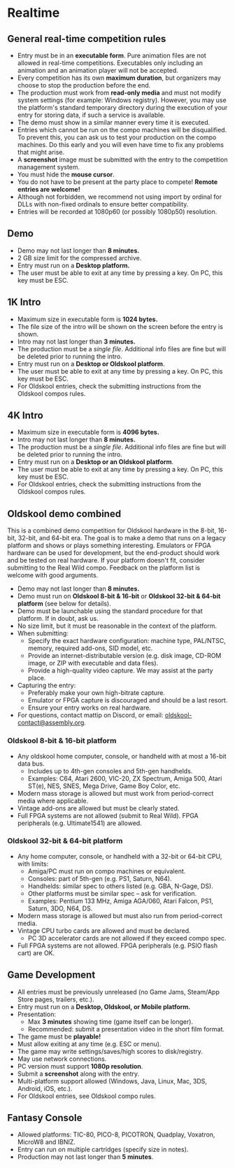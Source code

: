 # Realtime

## General real-time competition rules

- Entry must be in an **executable form**. Pure animation files are not allowed in real-time competitions. Executables only including an animation and an animation player will not be accepted.
- Every competition has its own **maximum duration**, but organizers may choose to stop the production before the end.
- The production must work from **read-only media** and must not modify system settings (for example: Windows registry). However, you may use the platform's standard temporary directory during the execution of your entry for storing data, if such a service is available.
- The demo must show in a similar manner every time it is executed.
- Entries which cannot be run on the compo machines will be disqualified. To prevent this, you can ask us to test your production on the compo machines. Do this early and you will even have time to fix any problems that might arise.
- A **screenshot** image must be submitted with the entry to the competition management system.
- You must hide the **mouse cursor**.
- You do not have to be present at the party place to compete! **Remote entries are welcome!**
- Although not forbidden, we recommend not using import by ordinal for DLLs with non-fixed ordinals to ensure better compatibility.
- Entries will be recorded at 1080p60 (or possibly 1080p50) resolution.

## Demo

- Demo may not last longer than **8 minutes.**
- 2 GB size limit for the compressed archive.
- Entry must run on a **Desktop platform.**
- The user must be able to exit at any time by pressing a key. On PC, this key must be ESC.

## 1K Intro

- Maximum size in executable form is **1024 bytes.**
- The file size of the intro will be shown on the screen before the entry is shown.
- Intro may not last longer than **3 minutes.**
- The production must be a *single file*. Additional info files are fine but will be deleted prior to running the intro.
- Entry must run on a **Desktop or Oldskool platform**.
- The user must be able to exit at any time by pressing a key. On PC, this key must be ESC.
- For Oldskool entries, check the submitting instructions from the Oldskool compos rules.

## 4K Intro

- Maximum size in executable form is **4096 bytes.**
- Intro may not last longer than **8 minutes.**
- The production must be a *single file*. Additional info files are fine but will be deleted prior to running the intro.
- Entry must run on a **Desktop or an Oldskool platform**.
- The user must be able to exit at any time by pressing a key. On PC, this key must be ESC.
- For Oldskool entries, check the submitting instructions from the Oldskool compos rules.

## Oldskool demo combined

This is a combined demo competition for Oldskool hardware in the 8-bit, 16-bit, 32-bit, and 64-bit era. The goal is to make a demo that runs on a legacy platform and shows or plays something interesting. Emulators or FPGA hardware can be used for development, but the end-product should work and be tested on real hardware. If your platform doesn't fit, consider submitting to the Real Wild compo. Feedback on the platform list is welcome with good arguments.

- Demo may not last longer than **8 minutes.**
- Demo must run on **Oldskool 8-bit & 16-bit** or **Oldskool 32-bit & 64-bit platform** (see below for details).
- Demo must be launchable using the standard procedure for that platform. If in doubt, ask us.
- No size limit, but it must be reasonable in the context of the platform.
- When submitting:
  - Specify the exact hardware configuration: machine type, PAL/NTSC, memory, required add-ons, SID model, etc.
  - Provide an internet-distributable version (e.g. disk image, CD-ROM image, or ZIP with executable and data files).
  - Provide a high-quality video capture. We may assist at the party place.
- Capturing the entry:
  - Preferably make your own high-bitrate capture.
  - Emulator or FPGA capture is discouraged and should be a last resort.
  - Ensure your entry works on real hardware.
- For questions, contact mattip on Discord, or email: <oldskool-contact@assembly.org>.

### Oldskool 8-bit & 16-bit platform

- Any oldskool home computer, console, or handheld with at most a 16-bit data bus.
  - Includes up to 4th-gen consoles and 5th-gen handhelds.
  - Examples: C64, Atari 2600, VIC-20, ZX Spectrum, Amiga 500, Atari ST(e), NES, SNES, Mega Drive, Game Boy Color, etc.
- Modern mass storage is allowed but must work from period-correct media where applicable.
- Vintage add-ons are allowed but must be clearly stated.
- Full FPGA systems are not allowed (submit to Real Wild). FPGA peripherals (e.g. Ultimate1541) are allowed.

### Oldskool 32-bit & 64-bit platform

- Any home computer, console, or handheld with a 32-bit or 64-bit CPU, with limits:
  - Amiga/PC must run on compo machines or equivalent.
  - Consoles: part of 5th-gen (e.g. PS1, Saturn, N64).
  - Handhelds: similar spec to others listed (e.g. GBA, N-Gage, DS).
  - Other platforms must be similar spec – ask for verification.
  - Examples: Pentium 133 MHz, Amiga AGA/060, Atari Falcon, PS1, Saturn, 3DO, N64, DS.
- Modern mass storage is allowed but must also run from period-correct media.
- Vintage CPU turbo cards are allowed and must be declared.
  - PC 3D accelerator cards are not allowed if they exceed compo spec.
- Full FPGA systems are not allowed. FPGA peripherals (e.g. PSIO flash cart) are OK.

## Game Development

- All entries must be previously unreleased (no Game Jams, Steam/App Store pages, trailers, etc.).
- Entry must run on a **Desktop, Oldskool, or Mobile platform.**
- Presentation:
  - Max **3 minutes** showing time (game itself can be longer).
  - Recommended: submit a presentation video in the short film format.
- The game must be **playable!**
- Must allow exiting at any time (e.g. ESC or menu).
- The game may write settings/saves/high scores to disk/registry.
- May use network connections.
- PC version must support **1080p resolution**.
- Submit a **screenshot** along with the entry.
- Multi-platform support allowed (Windows, Java, Linux, Mac, 3DS, Android, iOS, etc.).
- For Oldskool entries, see Oldskool compo rules.

## Fantasy Console

- Allowed platforms: TIC-80, PICO-8, PICOTRON, Quadplay, Voxatron, MicroW8 and IBNIZ.
- Entry can run on multiple cartridges (specify size in notes).
- Production may not last longer than **5 minutes**.

